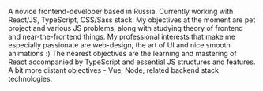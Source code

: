 A novice frontend-developer based in Russia. 
Currently working with React/JS, TypeScript, CSS/Sass stack. 
My objectives at the moment are pet project and various JS problems, along with studying theory of frontend and near-the-frontend things.
My professional interests that make me especially passionate are web-design, the art of UI and nice smooth animations :)
The nearest objectives are the learning and mastering of React accompanied by TypeScript and essential JS structures and features.
A bit more distant objectives - Vue, Node, related backend stack technologies.
